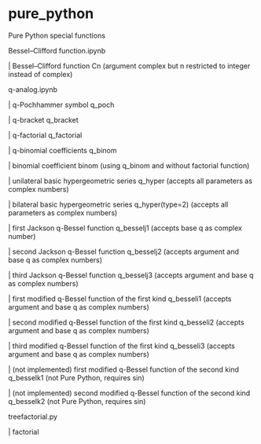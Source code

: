 # pure_python
<p>Pure Python special functions</p>
<p>Bessel–Clifford function.ipynb</p>
<p>| Bessel–Clifford function Cn (argument complex but n restricted to integer instead of complex)</p>
<p>q-analog.ipynb</p>
<p>|  q-Pochhammer symbol q_poch</p>
<p>|  q-bracket q_bracket</p>
<p>|  q-factorial q_factorial</p>
<p>|  q-binomial coefficients q_binom</p>
<p>|  binomial coefficient binom (using q_binom and without factorial function)</p>
<p>|  unilateral basic hypergeometric series q_hyper (accepts all parameters as complex numbers)</p>
<p>|  bilateral basic hypergeometric series q_hyper(type=2) (accepts all parameters as complex numbers)</p>
<p>|  first Jackson q-Bessel function q_besselj1 (accepts base q as complex number)</p>
<p>|  second Jackson q-Bessel function q_besselj2 (accepts argument and base q as complex numbers)</p>
<p>|  third Jackson q-Bessel function q_besselj3 (accepts argument and base q as complex numbers)</p>
<p>|  first modified q-Bessel function of the first kind q_besseli1 (accepts argument and base q as complex numbers)</p>
<p>|  second modified q-Bessel function of the first kind q_besseli2 (accepts argument and base q as complex numbers)</p>
<p>|  third modified q-Bessel function of the first kind q_besseli3 (accepts argument and base q as complex numbers)</p>
<p>|  (not implemented) first modified q-Bessel function of the second kind q_besselk1 (not Pure Python, requires sin)</p>
<p>|  (not implemented) second modified q-Bessel function of the second kind q_besselk2 (not Pure Python, requires sin)</p>
<p>treefactorial.py</p>
<p>|  factorial</p>
